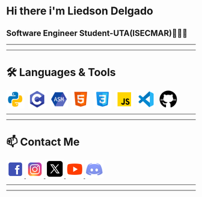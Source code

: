 <h1>Hi there i'm Liedson Delgado</h1>
        <h2>Software Engineer Student-UTA(ISECMAR)👨🏽‍💻</h2>
    <hr>
    <hr>
        <h1>🛠️ Languages & Tools</h1>
        <div style="display: flex; gap: 10px;">
            <img src="img/icons8-python-48.png">
            <img src="img/icons8-c-48.png">
            <img src="img/icons8-assembly-48.png">
            <img src="img/icons8-html-48.png">
            <img src="img/icons8-css-48.png">
            <img src="img/icons8-js-48.png">
            <img src="img/icons8-vs-code-48.png">
            <img src="img/icons8-github-50.png">
        </div>
    <hr>
    <hr>
        <h1>📫 Contact Me</h1>
            <a href=""> <img src="img/icons8-facebook-48.png"> </a>
            <a href=""> <img src="img/icons8-instagram-48.png"> </a>
            <a href=""> <img src="img/icons8-x-50.png"> </a>
            <a href=""> <img src="img/icons8-youtube-48.png"> </a>
            <a href=""> <img src="img/icons8-discord-48.png"> </a>
    <hr>
    <hr>
